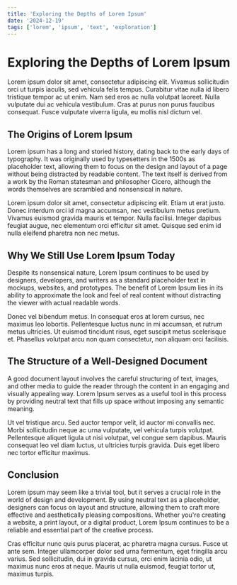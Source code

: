 ```yaml
---
title: 'Exploring the Depths of Lorem Ipsum'
date: '2024-12-19'
tags: ['lorem', 'ipsum', 'text', 'exploration']
---
```


# Exploring the Depths of Lorem Ipsum

Lorem ipsum dolor sit amet, consectetur adipiscing elit. Vivamus sollicitudin orci ut turpis iaculis, sed vehicula felis tempus. Curabitur vitae nulla id libero tristique tempor ac ut enim. Nam sed eros ac nulla volutpat laoreet. Nulla vulputate dui ac vehicula vestibulum. Cras at purus non purus faucibus consequat. Fusce vulputate viverra ligula, eu mollis nisl dictum vel.

## The Origins of Lorem Ipsum

Lorem ipsum has a long and storied history, dating back to the early days of typography. It was originally used by typesetters in the 1500s as placeholder text, allowing them to focus on the design and layout of a page without being distracted by readable content. The text itself is derived from a work by the Roman statesman and philosopher Cicero, although the words themselves are scrambled and nonsensical in nature.

Lorem ipsum dolor sit amet, consectetur adipiscing elit. Etiam ut erat justo. Donec interdum orci id magna accumsan, nec vestibulum metus pretium. Vivamus euismod gravida mauris et tempor. Nulla facilisi. Integer dapibus feugiat augue, nec elementum orci efficitur sit amet. Quisque sed enim id nulla eleifend pharetra non nec metus.

## Why We Still Use Lorem Ipsum Today

Despite its nonsensical nature, Lorem Ipsum continues to be used by designers, developers, and writers as a standard placeholder text in mockups, websites, and prototypes. The benefit of Lorem Ipsum lies in its ability to approximate the look and feel of real content without distracting the viewer with actual readable words.

Donec vel bibendum metus. In consequat eros at lorem cursus, nec maximus leo lobortis. Pellentesque luctus nunc in mi accumsan, et rutrum metus ultricies. Ut euismod tincidunt risus, eget suscipit metus scelerisque et. Phasellus volutpat arcu non quam consectetur, non aliquam orci facilisis.

## The Structure of a Well-Designed Document

A good document layout involves the careful structuring of text, images, and other media to guide the reader through the content in an engaging and visually appealing way. Lorem Ipsum serves as a useful tool in this process by providing neutral text that fills up space without imposing any semantic meaning.

Ut vel tristique arcu. Sed auctor tempor velit, id auctor mi convallis nec. Morbi sollicitudin neque ac urna vulputate, vel vehicula turpis volutpat. Pellentesque aliquet ligula ut nisi volutpat, vel congue sem dapibus. Mauris consequat leo vel diam luctus, ut ultricies turpis gravida. Duis eget libero nec tortor efficitur maximus.

## Conclusion

Lorem ipsum may seem like a trivial tool, but it serves a crucial role in the world of design and development. By using neutral text as a placeholder, designers can focus on layout and structure, allowing them to craft more effective and aesthetically pleasing compositions. Whether you're creating a website, a print layout, or a digital product, Lorem Ipsum continues to be a reliable and essential part of the creative process.

Cras efficitur nunc quis purus placerat, ac pharetra magna cursus. Fusce ut ante sem. Integer ullamcorper dolor sed urna fermentum, eget fringilla arcu varius. Sed sollicitudin, dui in gravida cursus, orci enim lacinia odio, ut maximus nunc eros at neque. Mauris ut nulla euismod, feugiat tortor ut, maximus turpis.
